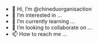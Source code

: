 - 👋 Hi, I’m @chineduorganisaction
- 👀 I’m interested in ...
- 🌱 I’m currently learning ...
- 💞️ I’m looking to collaborate on ...
- 📫 How to reach me ...

<!---
chineduorganisaction/chineduorganisaction is a ✨ special ✨ repository because its `README.md` (this file) appears on your GitHub profile.
You can click the Preview link to take a look at your changes.
--->
